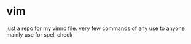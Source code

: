 # vim
just a repo for my vimrc file. 
very few commands of any use to anyone
mainly use for spell check 
